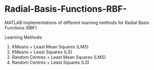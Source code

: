 # Radial-Basis-Functions-RBF-
MATLAB implementations of different learning methods for Radial Basis Functions (RBF)

Learning Methods:
1. KMeans + Least Mean Squares (LMS)
2. KMeans + Least Squares (LS)
3. Random Centres + Least Mean Squares (LMS)
4. Random Centres + Least Squares (LS)
